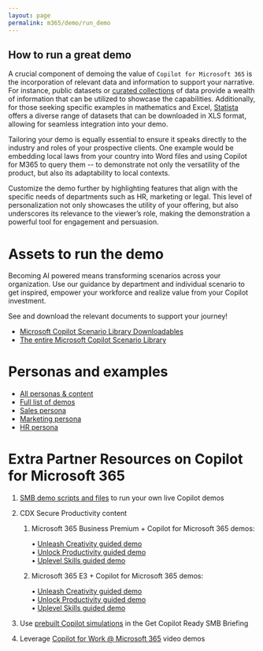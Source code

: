 ```yaml
---
layout: page
permalink: m365/demo/run_demo
---
```


## How to run a great demo

A crucial component of demoing the value of `Copilot for Microsoft 365` is the incorporation of relevant data and information to support your narrative. For instance, public datasets or [curated collections](#assets-to-run-the-demo) of data provide a wealth of information that can be utilized to showcase the capabilities. Additionally, for those seeking specific examples in mathematics and Excel, [Statista](https://www.statista.com/) offers a diverse range of datasets that can be downloaded in XLS format, allowing for seamless integration into your demo. 

Tailoring your demo is equally essential to ensure it speaks directly to the industry and roles of your prospective clients. One example would be embedding local  laws from your country into Word files and using Copilot for M365 to query them -- to demonstrate not only the versatility of the product, but also its adaptability to local contexts. 

Customize the demo further by highlighting features that align with the specific needs of departments such as HR, marketing or legal. This level of personalization not only showcases the utility of your offering, but also underscores its relevance to the viewer’s role, making the demonstration a powerful tool for engagement and persuasion.

# Assets to run the demo

Becoming AI powered means transforming scenarios across your organization. Use our guidance by department and individual scenario to get inspired, empower your workforce and realize value from your Copilot investment. 

See and download the relevant documents to support your journey​!

- [Microsoft Copilot Scenario Library Downloadables](https://adoption.microsoft.com/en-us/copilot-scenario-library/downloads/)
- [The entire Microsoft Copilot Scenario Library](https://adoption.microsoft.com/en-us/copilot-scenario-library/)

# Personas and examples

- [All personas & content](aka.ms/CopilotImmersionCSPLed)
- [Full list of demos](aka.ms/CopilotImmersion/DemosList)
- [Sales persona](aka.ms/CopilotImmersion/Sales)
- [Marketing persona](aka.ms/CopilotImmersion/Marketing)
- [HR persona](aka.ms/CopilotImmersion/HR)

# Extra Partner Resources on Copilot for Microsoft 365

1. [SMB demo scripts and files](https://cloudpartners.transform.microsoft.com/download?assetname=assets%2FCopilot-for-Microsoft365-SMB-Partner-Demo-Script-and-Supporting-Files.zip&download=1) to run your own live Copilot demos
2. CDX Secure Productivity content

    1. Microsoft 365 Business Premium + Copilot for Microsoft 365 demos:

        • [Unleash Creativity guided demo](https://regale.cloud/Microsoft/viewer/2582/elevate-productivity-unleash-creativity-for-smbs/index.html)  
        • [Unlock Productivity guided demo](https://regale.cloud/Microsoft/viewer/2569/elevate-productivity-unlock-productivity-for-smbs/index.html#/0/0)  
        • [Uplevel Skills guided demo](https://regale.cloud/Microsoft/viewer/2583/elevate-productivity-uplevel-skills-for-smbs/index.html#/0/0)

    2. Microsoft 365 E3 + Copilot for Microsoft 365 demos:
    
        • [Unleash Creativity guided demo](https://cdx.transform.microsoft.com/experience-detail/c726b9b6-b49f-4809-bdc1-45d7107cd4f7)  
        • [Unlock Productivity guided demo](https://cdx.transform.microsoft.com/experience-detail/e3892476-a457-4f99-9db7-2ea13f0e055e)  
        • [Uplevel Skills guided demo](https://cdx.transform.microsoft.com/experience-detail/b1dd75d2-a76d-4a3f-9397-f3861cec0673)

3. Use [prebuilt Copilot simulations](https://regale.cloud/Microsoft/viewer/2752/get-ai-ready-briefing-home-page/index.html) in the Get Copilot Ready SMB Briefing
4. Leverage [Copilot for Work @ Microsoft 365](https://www.microsoft.com/en-us/microsoft-365/copilot-for-work) video demos

